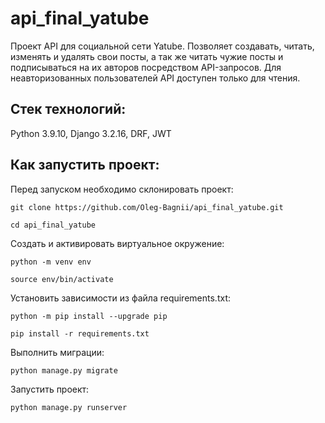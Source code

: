 # api_final_yatube
Проект API для социальной сети Yatube.
Позволяет создавать, читать, изменять и удалять свои посты, а так же читать чужие посты и подписываться на их авторов посредством API-запросов.
Для неавторизованных пользователей API доступен только для чтения.
## Стек технологий:
Python 3.9.10, Django 3.2.16, DRF, JWT
## Как запустить проект:

Перед запуском необходимо склонировать проект:

```
git clone https://github.com/Oleg-Bagnii/api_final_yatube.git
```

```
cd api_final_yatube
```

Cоздать и активировать виртуальное окружение:

```
python -m venv env
```

```
source env/bin/activate
```

Установить зависимости из файла requirements.txt:

```
python -m pip install --upgrade pip
```

```
pip install -r requirements.txt
```

Выполнить миграции:

```
python manage.py migrate
```

Запустить проект:

```
python manage.py runserver
```
